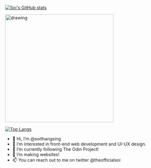 
[![Soi's GitHub stats](https://github-readme-stats.vercel.app/api?username=soithangsing&hide=stars&show_icons=true?theme=cobalt2)](https://github.com/soithangsing)

<!--- ![](https://github.com/soithangsing/soithangsing/blob/main/powerup.gif) --->
<img src="https://github.com/soithangsing/soithangsing/blob/main/powerup.gif" alt="drawing" width="350" height="350"/>

[![Top Langs](https://github-readme-stats.vercel.app/api/top-langs/?username=soithangsing)](https://github.com/soithangsing)
- 👋 Hi, I’m @soithangsing
- 👀 I’m interested in front-end web development and UI-UX design. 
- 🌱 I’m currently following The Odin Project!
- 💞️ I’m making websites!
- 📫 You can reach out to me on twitter @theofficialsoi

<!---
soithangsing/soithangsing is a ✨ special ✨ repository because its `README.md` (this file) appears on your GitHub profile.
You can click the Preview link to take a look at your changes.
--->
